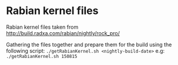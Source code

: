 Rabian kernel files
===================

Rabian kernel files taken from http://build.radxa.com/rabian/nightly/rock_pro/      

Gathering the files together and prepare them for the build using the following script:
`./getRabianKernel.sh <nightly-build-date>` e.g: `./getRabianKernel.sh 150815`



